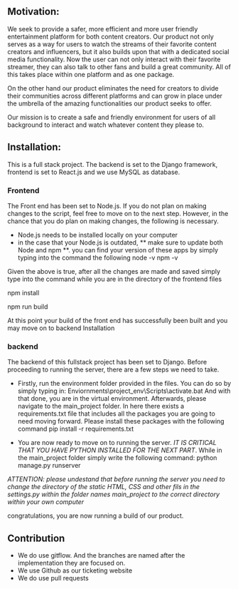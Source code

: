 

## Motivation:

We seek to provide a safer, more efficient and more user friendly entertainment platform for both content creators. Our product not only serves as a way for users to watch the streams of their favorite content creators and influencers, but it also builds upon that with a dedicated social media functionality. Now the user can not only interact with their favorite streamer, they can also talk to other fans and build a great community. All of this takes place within one platform and as one package.

On the other hand our product eliminates the need for creators to divide their communities across different platforms and can grow in place under the umbrella of the amazing functionalities our product seeks to offer.

Our mission is to create a safe and friendly environment for users of all background to interact and watch whatever content they please to.

## Installation:
This is a full stack project. The backend is set to the Django framework, frontend is set to React.js and we use MySQL as database.

### Frontend
The Front end has been set to Node.js. If you do not plan on making changes to the script, feel free to move on to the next step. However, in the chance that you do plan on making changes, the following is necessary.
- Node.js needs to be installed locally on your computer
- in the case that your Node.js is outdated, ** make sure to update both Node and npm **. you can find your version of these apps by simply typing into the command the following
node -v
npm -v

Given the above is true, after all the changes are made and saved simply type into the command while you are in the directory of the frontend files

npm install

npm run build


At this point your build of the front end has successfully been built and you may move on to backend Installation

### backend
The backend of this fullstack project has been set to Django. Before proceeding to running the server, there are a few steps we need to take.

- Firstly, run the environment folder provided in the files. You can do so by simply typing in:
Enviornments\project_env\Scripts\activate.bat
And with that done, you are in the virtual environment. Afterwards, please navigate to the main_project folder. In here there exists a requirements.txt file that includes all the packages you are going to need moving forward. Please install these packages with the following command
pip install -r requirements.txt

- You are now ready to move on to running the server. *IT IS CRITICAL THAT YOU HAVE PYTHON INSTALLED FOR THE NEXT PART*. While in the main_project folder simply write the following command:
python manage.py runserver

*ATTENTION: please undestand that before running the server you need to change the directory of the static HTML, CSS and other fils in the settings.py within the folder names main_project to the correct directory within your own computer*

congratulations, you are now running a build of our product.


## Contribution
- We do use gitflow. And the branches are named after the implementation they are focused on.
- We use Github as our ticketing website
- We do use pull requests




